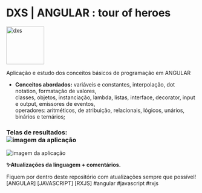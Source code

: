 # DXS | ANGULAR : tour of heroes
<img src="https://dataxstudios.com.br/assets/images/logo_DXS_400_190.png" alt="dxs" width="100"/> 

Aplicação e estudo dos conceitos básicos de programação em ANGULAR

- **Conceitos abordados:** variáveis e constantes, interpolação, dot notation, formatação de valores,  
classes, objetos, instanciação, lambda, listas, interface, decorator, input e output, emissores de eventos,  
operadores: aritméticos, de atribuição, relacionais, lógicos, unários, binários e ternários;

### Telas de resultados:<br>![imagem da aplicação](https://dataxstudios.com.br/assets/images/github/angular_tour_of_heroes_1.PNG)  
![imagem da aplicação](https://dataxstudios.com.br/assets/images/github/angular_tour_of_heroes_2.PNG)


**✨Atualizações da linguagem + comentários.**  

Fiquem por dentro deste repositório com atualizações sempre que possível!  
[ANGULAR] [JAVASCRIPT] [RXJS] #angular #javascript #rxjs
